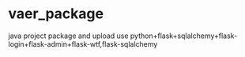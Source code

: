 # vaer_package
java project package and upload
use python+flask+sqlalchemy+flask-login+flask-admin+flask-wtf,flask-sqlalchemy
